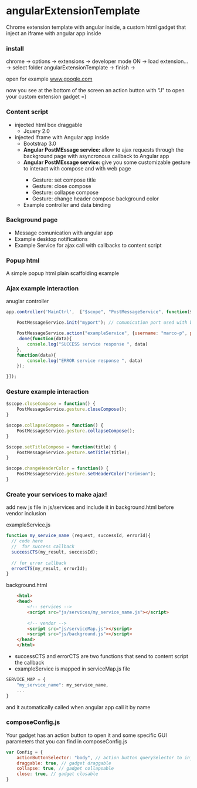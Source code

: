 
angularExtensionTemplate
========================
Chrome extension template with angular inside,
a custom html gadget that inject an iframe with angular app inside

<h3>install</h3>

chrome -> options -> extensions -> developer mode ON -> load extension... -> select folder angularExtensionTemplate -> finish -> 

open for example www.google.com 

now you see at the bottom of the screen an action button with "J" to open your custom extension gadget =)

<h3>Content script</h3>

<ul>
<li>injected html box draggable
<ul>
  <li>Jquery 2.0</li>
</ul>
</li>
<li>injected iframe with Angular app inside
<ul>
  <li>Bootstrap 3.0</li>
  <li><strong>Angular PostMEssage service: </strong> allow to ajax requests through the background page with asyncronous callback to Angular app</li>
  <li><strong>Angular PostMEssage service: </strong> give you some customizable gesture to interact with compose and with web page </li>
  	<ul>
  		<li>Gesture: set compose title</li>
  		<li>Gesture: close compose</li>
  		<li>Gesture: collapse compose</li>
  		<li>Gesture: change header compose background color</li>
  	</ul>
  <li>Example controller and data binding</li>
</ul>
</li>
</ul>

<h3>Background page</h3>

<ul>
  <li>Message comunication with angular app</li>
  <li>Example desktop notifications</li>
  <li>Example Service for ajax call with callbacks to content script</li>
</ul>

<h3>Popup html </h3>

A simple popup html plain scaffolding example


<h3>Ajax example interaction</h3>

<label>anuglar controller </label>
```js
app.controller('MainCtrl',  ["$scope", "PostMessageService", function($scope, PostMessageService) {

	PostMessageService.init("myport"); // comunication port used with background page for message passing

	PostMessageService.action("exampleService", {username: "marco-p", psw: "1234"})
	.done(function(data){
		console.log("SUCCESS service response ", data)
	},
	function(data){
		console.log("ERROR service response ", data)
	});

}]);
```

<h3>Gesture example interaction</h3>

```js
$scope.closeCompose = function() {
	PostMessageService.gesture.closeCompose(); 
}

$scope.collapseCompose = function() {
	PostMessageService.gesture.collapseCompose();
}

$scope.setTitleCompose = function(title) {
	PostMessageService.gesture.setTitle(title);
}

$scope.changeHeaderColor = function() {
	PostMessageService.gesture.setHeaderColor("crimson");
}
```

<h3>Create your services to make ajax! </h3>

add new js file in js/services and include it in background.html before vendor inclusion

exampleService.js
```js
function my_service_name (request, successId, errorId){
  // code here
  //  for success callback
  successCTS(my_result, successId);
  
  // for error callback
  errorCTS(my_result, errorId);
}
```

background.html
```html
	<html>
	<head>
		<!-- services -->
		<script src="js/services/my_service_name.js"></script>
	
		<!-- vendor -->
		<script src="js/serviceMap.js"></script>
		<script src="js/background.js"></script>
	</head>
	</html>
```

- successCTS and errorCTS are two functions that send to content script the callback<br>
- exampleService is mapped in serviceMap.js file

```js
SERVICE_MAP = {
	"my_service_name": my_service_name,
	...
}

```
and it automatically called when angular app call it by name

<h3>composeConfig.js</h3>

Your gadget has an action button to open it and some specific GUI parameters that you can find in composeConfig.js

```js
var Config = {
	actionButtonSelector: "body", // action button querySelector to inject action button
	draggable: true, // gadget draggable
	collapse: true, // gadget collapsable
	close: true, // gadget closable
}
```

